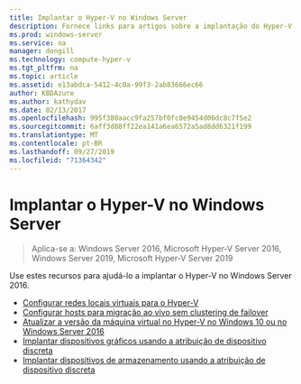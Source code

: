 ```yaml
---
title: Implantar o Hyper-V no Windows Server
description: Fornece links para artigos sobre a implantação do Hyper-V
ms.prod: windows-server
ms.service: na
manager: dongill
ms.technology: compute-hyper-v
ms.tgt_pltfrm: na
ms.topic: article
ms.assetid: e13abdca-5412-4c0a-99f3-2ab83666ec66
author: KBDAzure
ms.author: kathydav
ms.date: 02/13/2017
ms.openlocfilehash: 995f380aacc9fa257bf0fc0e9454d06dc8c7f5e2
ms.sourcegitcommit: 6aff3d88ff22ea141a6ea6572a5ad8dd6321f199
ms.translationtype: MT
ms.contentlocale: pt-BR
ms.lasthandoff: 09/27/2019
ms.locfileid: "71364342"
---
```

# <a name="deploy-hyper-v-on-windows-server"></a>Implantar o Hyper-V no Windows Server

>Aplica-se a: Windows Server 2016, Microsoft Hyper-V Server 2016, Windows Server 2019, Microsoft Hyper-V Server 2019

Use estes recursos para ajudá-lo a implantar o Hyper-V no Windows Server 2016.
   
- [Configurar redes locais virtuais para o Hyper-V](configure-virtual-local-areal-networks-for-Hyper-V.md)  
- [Configurar hosts para migração ao vivo sem clustering de failover](Set-up-hosts-for-live-migration-without-Failover-Clustering.md)  
- [Atualizar a versão da máquina virtual no Hyper-V no Windows 10 ou no Windows Server 2016](Upgrade-virtual-machine-version-in-Hyper-V-on-Windows-or-Windows-Server.md)
- [Implantar dispositivos gráficos usando a atribuição de dispositivo discreta](deploying-graphics-devices-using-dda.md)
- [Implantar dispositivos de armazenamento usando a atribuição de dispositivo discreta](deploying-storage-devices-using-dda.md)  
  


